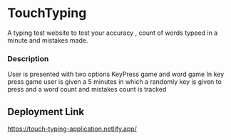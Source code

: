 # TouchTyping
A typing test website to test your accuracy , count of words typeed in a minute and mistakes made.

### Description
User is presented with two options KeyPress game and word game 
In key press game user is given a 5 minutes in which a randomly key is given to press and a word count and mistakes count is tracked

## Deployment Link
https://touch-typing-application.netlify.app/

